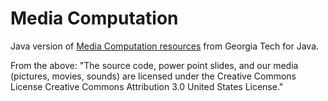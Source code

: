 Media Computation
================

Java version of [Media Computation resources](http://coweb.cc.gatech.edu/mediaComp-teach) from Georgia Tech for Java.

From the above: "The source code, power point slides, and our media (pictures, movies, sounds) are licensed under the Creative Commons License
Creative Commons Attribution 3.0 United States License."
